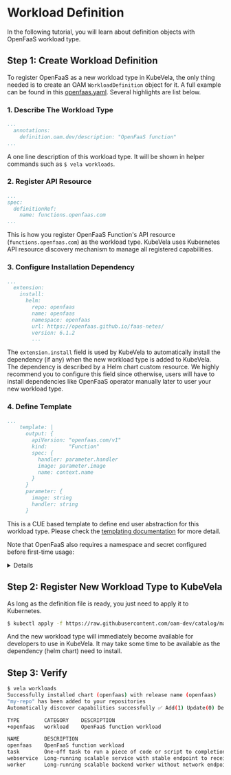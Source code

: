 # Workload Definition

In the following tutorial, you will learn about definition objects with OpenFaaS workload type.

## Step 1: Create Workload Definition

To register OpenFaaS as a new workload type in KubeVela, the only thing needed is to create an OAM `WorkloadDefinition` object for it. A full example can be found in this [openfaas.yaml](https://github.com/oam-dev/catalog/blob/master/registry/openfaas.yaml). Several highlights are list below.

### 1. Describe The Workload Type

```yaml
...
  annotations:
    definition.oam.dev/description: "OpenFaaS function"
...
```

A one line description of this workload type. It will be shown in helper commands such as `$ vela workloads`.

### 2. Register API Resource

```yaml
...
spec:
  definitionRef:
    name: functions.openfaas.com
...
```

This is how you register OpenFaaS Function's API resource (`functions.openfaas.com`) as the workload type. KubeVela uses Kubernetes API resource discovery mechanism to manage all registered capabilities.


### 3. Configure Installation Dependency

```yaml
...
  extension:
    install:
      helm:
        repo: openfaas
        name: openfaas
        namespace: openfaas
        url: https://openfaas.github.io/faas-netes/
        version: 6.1.2
        ...
```

The `extension.install` field is used by KubeVela to automatically install the dependency (if any) when the new workload type is added to KubeVela. The dependency is described by a Helm chart custom resource. We highly recommend you to configure this field since otherwise, users will have to install dependencies like OpenFaaS operator manually later to user your new workload type.

### 4. Define Template

```yaml
...
    template: |
      output: {
        apiVersion: "openfaas.com/v1"
        kind:       "Function"
        spec: {
          handler: parameter.handler
          image: parameter.image
          name: context.name
        }
      }
      parameter: {
        image: string
        handler: string
      }
 ```

This is a CUE based template to define end user abstraction for this workload type. Please check the [templating documentation](../cue/workload-type.md) for more detail.

Note that OpenFaaS also requires a namespace and secret configured before first-time usage:

<details>

```bash
# create namespace
$ kubectl apply -f https://raw.githubusercontent.com/openfaas/faas-netes/master/namespaces.yml

# generate a random password
$ PASSWORD=$(head -c 12 /dev/urandom | shasum| cut -d' ' -f1)

$ kubectl -n openfaas create secret generic basic-auth \
    --from-literal=basic-auth-user=admin \
    --from-literal=basic-auth-password="$PASSWORD"
```
</details>

## Step 2: Register New Workload Type to KubeVela

As long as the definition file is ready, you just need to apply it to Kubernetes.

```bash
$ kubectl apply -f https://raw.githubusercontent.com/oam-dev/catalog/master/registry/openfaas.yaml
```

And the new workload type will immediately become available for developers to use in KubeVela.
It may take some time to be available as the dependency (helm chart) need to install.

## Step 3: Verify

```bash
$ vela workloads
Successfully installed chart (openfaas) with release name (openfaas)
"my-repo" has been added to your repositories
Automatically discover capabilities successfully ✅ Add(1) Update(0) Delete(0)

TYPE     	CATEGORY	DESCRIPTION
+openfaas	workload	OpenFaaS function workload

NAME      	DESCRIPTION
openfaas  	OpenFaaS function workload
task      	One-off task to run a piece of code or script to completion
webservice	Long-running scalable service with stable endpoint to receive external traffic
worker    	Long-running scalable backend worker without network endpoint
```
